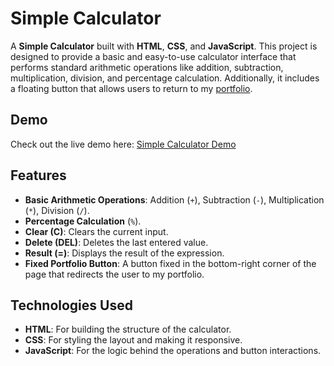 # Simple Calculator

A **Simple Calculator** built with **HTML**, **CSS**, and **JavaScript**. This project is designed to provide a basic and easy-to-use calculator interface that performs standard arithmetic operations like addition, subtraction, multiplication, division, and percentage calculation. Additionally, it includes a floating button that allows users to return to my [portfolio](https://portifolio-danilo-jorge.netlify.app/).

## Demo

Check out the live demo here: [Simple Calculator Demo](https://simple-calculator-danilo-jorge.netlify.app/)

## Features

- **Basic Arithmetic Operations**: Addition (`+`), Subtraction (`-`), Multiplication (`*`), Division (`/`).
- **Percentage Calculation** (`%`).
- **Clear (C)**: Clears the current input.
- **Delete (DEL)**: Deletes the last entered value.
- **Result (=)**: Displays the result of the expression.
- **Fixed Portfolio Button**: A button fixed in the bottom-right corner of the page that redirects the user to my portfolio.

## Technologies Used

- **HTML**: For building the structure of the calculator.
- **CSS**: For styling the layout and making it responsive.
- **JavaScript**: For the logic behind the operations and button interactions.

